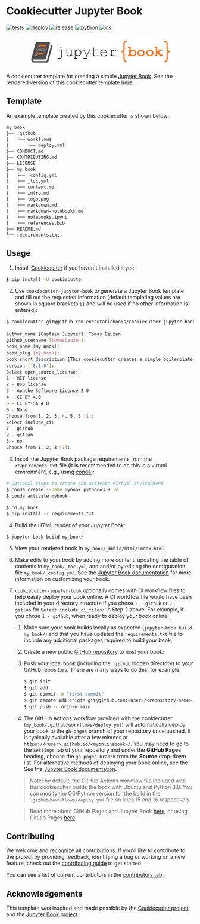 # Cookiecutter Jupyter Book

![tests](https://github.com/executablebooks/cookiecutter-jupyter-book/workflows/tests/badge.svg)
![deploy](https://github.com/executablebooks/cookiecutter-jupyter-book/workflows/deploy/badge.svg)
[![release](https://img.shields.io/github/release/executablebooks/cookiecutter-jupyter-book.svg)](https://github.com/executablebooks/cookiecutter-jupyter-book/releases)
[![python](https://img.shields.io/badge/python-3.8%2C%203.9%2C%203.10-blue)]()
[![os](https://img.shields.io/badge/OS-Ubuntu%2C%20Mac%2C%20Windows-yellow)]()

<p align="center">
  <img src="{{cookiecutter.book_slug}}/{{cookiecutter.book_slug}}/logo.png" width="400">
</p>

A cookiecutter template for creating a simple [Jupyter Book](https://jupyterbook.org/intro.html). See the rendered version of this cookiecutter template [here](https://executablebooks.github.io/cookiecutter-jupyter-book/).

## Template

An example template created by this cookiecutter is shown below:

```
my_book
├── .github
│   └── workflows
│       └── deploy.yml
├── CONDUCT.md
├── CONTRIBUTING.md
├── LICENSE
├── my_book
│   ├── _config.yml
│   ├── _toc.yml
│   ├── content.md
│   ├── intro.md
│   ├── logo.png
│   ├── markdown.md
│   ├── markdown-notebooks.md
│   ├── notebooks.ipynb
│   └── references.bib
├── README.md
└── requirements.txt
```

## Usage

1. Install [Cookiecutter](https://github.com/cookiecutter/cookiecutter/tree/1.7.2) if you haven't installed it yet:

```bash
$ pip install -U cookiecutter
```

2. Use `cookiecutter-jupyter-book` to generate a Jupyter Book template and fill out the requested information (default templating values are shown in square brackets `[]` and will be used if no other information is entered):

```bash
$ cookiecutter git@github.com:executablebooks/cookiecutter-jupyter-book.git

author_name [Captain Jupyter]: Tomas Beuzen
github_username [tomasbeuzen]:
book_name [My Book]:
book_slug [my_book]:
book_short_description [This cookiecutter creates a simple boilerplate for a Jupyter Book.]: My first Jupyter Book!
version ['0.1.0']:
Select open_source_license:
1 - MIT license
2 - BSD license
3 - Apache Software License 2.0
4 - CC BY 4.0
5 - CC BY-SA 4.0
6 - None
Choose from 1, 2, 3, 4, 5, 6 [1]:
Select include_ci:
1 - github
2 - gitlab
3 - no
Choose from 1, 2, 3 [1]:
```

3. Install the Jupyter Book package requirements from the `requirements.txt` file (it is recommended to do this in a virtual environment, e.g., using [conda](https://docs.conda.io/en/latest/)):

```bash
# Optional steps to create and activate virtual environment
$ conda create --name mybook python=3.8 -y
$ conda activate mybook
```

```bash
$ cd my_book
$ pip install -r requirements.txt
```

4. Build the HTML render of your Jupyter Book:

```bash
$ jupyter-book build my_book/
```

5. View your rendered book in `my_book/_build/html/index.html`.

6. Make edits to your book by adding more content, updating the table of contents in `my_book/_toc.yml`, and and/or by editing the configuration file `my_book/_config.yml`. See the [Jupyter Book documentation](https://jupyterbook.org/intro.html) for more information on customizing your book.

7. `cookiecutter-jupyter-book` optionally comes with CI workflow files to help easily deploy your book online. A CI workflow file would have been included in your directory structure if you chose `1 - github` or `2 - gitlab` for `Select include_ci_files:` in Step 2 above. For example, if you chose `1 - github`, when ready to deploy your book online:
   1. Make sure your book builds locally as expected (`jupyter-book build my_book/`) and that you have updated the `requirements.txt` file to include any additional packages required to build your book;
   2. Create a new public [GitHub repository](https://github.com/new) to host your book;
   3. Push your local book (including the `.github` hidden directory) to your GitHub repository. There are many ways to do this, for example:

      ```bash
      $ git init
      $ git add .
      $ git commit -m "first commit"
      $ git remote add origin git@github.com:<user>/<repository-name>.git
      $ git push -u origin main
      ```

   4. The GitHub Actions workflow provided with the cookiecutter (`my_book/.github/workflows/deploy.yml`) will automatically deploy your book to the `gh-pages` branch of your repository once pushed. It is typically available after a few minutes at `https://<user>.github.io/<myonlinebook>/`. You may need to go to the `Settings` tab of your repository and under the **GitHub Pages** heading, choose the `gh-pages branch` from the **Source** drop-down list. For alternative methods of deploying your book online, see the See the [Jupyter Book documentation](https://jupyterbook.org/intro.html).

   > Note: by default, the GitHub Actions workflow file included with this cookiecutter builds the book with Ubuntu and Python 3.8. You can modify the OS/Python version for the build in the `.github/workflows/deploy.yml` file on lines 15 and 16 respectively.

   > Read more about GitHub Pages and Jupyter Book [here](https://jupyterbook.org/publish/gh-pages.html#automatically-host-your-book-with-github-actions), or using GitLab Pages [here](https://docs.gitlab.com/ee/user/project/pages/getting_started/pages_from_scratch.html).

## Contributing

We welcome and recognize all contributions. If you'd like to contribute to the project by providing feedback, identifying a bug or working on a new feature, check out the [contributing guide](CONTRIBUTING.md) to get started.

You can see a list of current contributors in the [contributors tab](https://github.com/executablebooks/cookiecutter-jupyter-book/graphs/contributors).

## Acknowledgements

This template was inspired and made possible by the [Cookiecutter project](https://github.com/cookiecutter/cookiecutter) and the [Jupyter Book project](https://github.com/executablebooks/jupyter-book).
